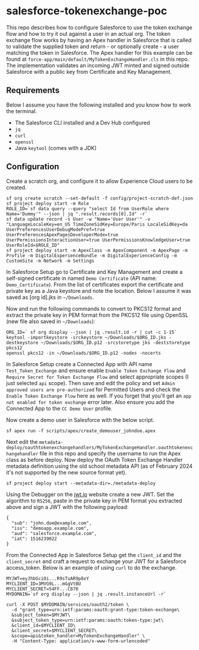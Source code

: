 # salesforce-tokenexchange-poc #
This repo describes how to configure Salesforce to use the token exchange flow and how to try it out against a user in an actual org. The token exchange flow works by having an Apex handler in Salesforce that is called to validate the supplied token and return - or optionally create - a user matching the token in Salesforce. The Apex handler for this example can be found at `force-app/main/default/MyTokenExchangeHandler.cls` in this repo. The implementation validates an incoming JWT minted and signed outside Salesforce with a public key from Certificate and Key Management.

## Requirements ##
Below I assume you have the following installed and you know how to work the terminal.

* The Salesforce CLI installed and a Dev Hub configured
* `jq` 
* `curl`
* `openssl`
* Java `keytool` (comes with a JDK)

## Configuration ## 
Create a scratch org, and configure it to allow Experience Cloud users to be created.
```
sf org create scratch --set-default -f config/project-scratch-def.json
sf project deploy start -m Role
ROLE_ID=`sf data query --query "select Id from UserRole where Name='Dummy'" --json | jq ".result.records[0].Id" -r`
sf data update record -s User -w "Name='User User'" -v "LanguageLocaleKey=en_US TimeZoneSidKey=Europe/Paris LocaleSidKey=da UserPreferencesUserDebugModePref=true UserPreferencesApexPagesDeveloperMode=true UserPermissionsInteractionUser=true UserPermissionsKnowledgeUser=true UserRoleId=$ROLE_ID"
sf project deploy start -m ApexClass -m ApexComponent -m ApexPage -m Profile -m DigitalExperienceBundle -m DigitalExperienceConfig -m CustomSite -m Network -m Settings
```

In Salesforce Setup go to Certificate and Key Management and create a self-signed certificate in named `Demo Certificate` (API name: `Demo_Certificate`). From the list of certificates export the certificate and private key as a Java keystore and note the location. Below I assume it was saved as [org id].jks in `~/Downloads`.

Now and run the following commands to convert to PKCS12 format and extract the private key in PEM format from the PKCS12 file using OpenSSL (new file also saved in `~/Downloads`):
```
ORG_ID=` sf org display --json | jq .result.id -r | cut -c 1-15`
keytool -importkeystore -srckeystore ~/Downloads/$ORG_ID.jks -destkeystore ~/Downloads/$ORG_ID.p12 -srcstoretype jks -deststoretype pkcs12
openssl pkcs12 -in ~/Downloads/$ORG_ID.p12 -nodes -nocerts
```

In Salesforce Setup create a Connected App with API name `Test_Token_Exchange` and ensure enable `Enable Token Exchange Flow` and `Require Secret for Token Exchange Flow` and select appropriate scopes (I just selected `api` scope). Then save and edit the policy and set `Admin approved users are pre-authorized` for Permitted Users and check the `Enable Token Exchange Flow` here as well. If you forget that you'll get an `app not enabled for token exchange` error later. Also ensure you add the Connected App to the `CC Demo User` profile.

Now create a demo user in Salesforce with the below script.
```
sf apex run -f scripts/apex/create_demouser_johndoe.apex
```

Next edit the `metadata-deploy/oauthtokenexchangehandlers/MyTokenExchangeHandler.oauthtokenexchangehandler` file in this repo and specify the username to run the Apex class as before deploy. Now deploy the OAuth Token Exchange Handler metadata definition using the old school metadata API (as of February 2024 it's not supported by the new source format yet).
```
sf project deploy start --metadata-dir=./metadata-deploy
```

Using the Debugger on the [jwt.io](https://jwt.io) website create a new JWT. Set the algorithm to `RS256`, paste in the private key in PEM format you extracted above and sign a JWT with the following payload:
```
{
  "sub": "john.doe@example.com",
  "iss": "demoapp.example.com",
  "aud": "salesforce.example.com", 
  "iat": 1516239022
}
```

From the Connected App in Salesforce Setup get the `client_id` and the `client_secret` and craft a request to exchange your JWT for a Salesforce access_token. Below is an example of using `curl` to do the exchange. 
```
MYJWT=eyJhbGciOi...R9sTuAR9p8xY
MYCLIENT_ID=3MVG9L...mGgVtBU
MYCLIENT_SECRET=54FF...C870
MYDOMAIN=`sf org display --json | jq .result.instanceUrl -r`

curl -X POST $MYDOMAIN/services/oauth2/token \
  -d "grant_type=urn:ietf:params:oauth:grant-type:token-exchange\
  &subject_token=$MYJWT\
  &subject_token_type=urn:ietf:params:oauth:token-type:jwt\
  &client_id=$MYCLIENT_ID\
  &client_secret=$MYCLIENT_SECRET\
  &scope=api&token_handler=MyTokenExchangeHandler" \
  -H "Content-Type: application/x-www-form-urlencoded" 
```

